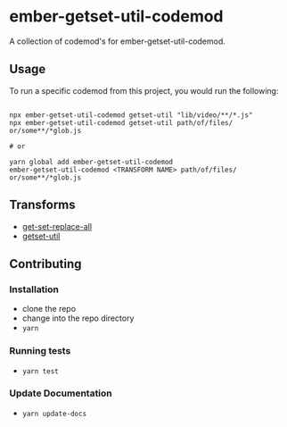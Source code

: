 # ember-getset-util-codemod


A collection of codemod's for ember-getset-util-codemod.

## Usage

To run a specific codemod from this project, you would run the following:

```

npx ember-getset-util-codemod getset-util "lib/video/**/*.js"
npx ember-getset-util-codemod getset-util path/of/files/ or/some**/*glob.js

# or

yarn global add ember-getset-util-codemod
ember-getset-util-codemod <TRANSFORM NAME> path/of/files/ or/some**/*glob.js
```

## Transforms

<!--TRANSFORMS_START-->
* [get-set-replace-all](transforms/get-set-replace-all/README.md)
* [getset-util](transforms/getset-util/README.md)
<!--TRANSFORMS_END-->

## Contributing

### Installation

* clone the repo
* change into the repo directory
* `yarn`

### Running tests

* `yarn test`

### Update Documentation

* `yarn update-docs`
